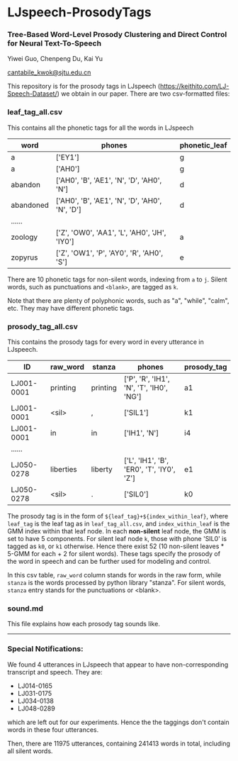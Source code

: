# LJspeech-ProsodyTags

### **Tree-Based Word-Level Prosody Clustering and Direct Control for Neural Text-To-Speech**

Yiwei Guo, Chenpeng Du, Kai Yu

cantabile_kwok@sjtu.edu.cn



This repository is for the prosody tags in LJspeech (https://keithito.com/LJ-Speech-Dataset/) we obtain in our paper. There are two csv-formatted files:

### leaf_tag_all.csv

This contains all the phonetic tags for all the words in LJspeech

| word      | phones                                          | phonetic_leaf |
| --------- | ----------------------------------------------- | ------------- |
| a         | ['EY1']                                         | g             |
| a         | ['AH0']                                         | g             |
| abandon   | ['AH0', 'B', 'AE1',  'N', 'D', 'AH0', 'N']      | d             |
| abandoned | ['AH0', 'B', 'AE1',  'N', 'D', 'AH0', 'N', 'D'] | d             |
| ......    |                                                 |               |
| zoology   | ['Z', 'OW0', 'AA1',  'L', 'AH0', 'JH', 'IY0']   | a             |
| zopyrus   | ['Z', 'OW1', 'P',  'AY0', 'R', 'AH0', 'S']      | e             |

There are 10 phonetic tags for non-silent words, indexing from `a` to `j`. Silent words, such as punctuations and `<blank>`, are tagged as `k`.  

Note that there are plenty of polyphonic words, such as "a", "while", "calm", etc. They may have different phonetic tags.

### prosody_tag_all.csv

This contains the prosody tags for every word in every utterance in LJspeech.

| ID         | raw_word  | stanza   | phones                                     | prosody_tag |
| ---------- | --------- | -------- | ------------------------------------------ | ----------- |
| LJ001-0001 | printing  | printing | ['P', 'R', 'IH1',  'N', 'T', 'IH0', 'NG']  | a1          |
| LJ001-0001 | \<sil\>   | ,        | ['SIL1']                                   | k1          |
| LJ001-0001 | in        | in       | ['IH1', 'N']                               | i4          |
| ......     |           |          |                                            |             |
| LJ050-0278 | liberties | liberty  | ['L', 'IH1', 'B',  'ER0', 'T', 'IY0', 'Z'] | e1          |
| LJ050-0278 | \<sil\>   | .        | ['SIL0']                                   | k0          |

The prosody tag is in the form of `${leaf_tag}+${index_within_leaf}`, where `leaf_tag` is the leaf tag as in `leaf_tag_all.csv`, and `index_within_leaf` is the GMM index within that leaf node. In each **non-silent** leaf node, the GMM is set to have 5 components. For silent leaf node `k`, those with phone 'SIL0' is tagged as `k0`, or `k1` otherwise. Hence there exist 52 (10 non-silent leaves \* 5-GMM for each + 2 for silent words). These tags specify the prosody of the word in speech and can be further used for modeling and control.

In this csv table, `raw_word` column stands for words in the raw form, while `stanza` is the words processed by python library "stanza". For silent words, `stanza` entry stands for the punctuations or \<blank\>.

### sound.md

This file explains how each prosody tag sounds like.

---

### Special Notifications:

We found 4 utterances in LJspeech that appear to have non-corresponding transcript and speech. They are:

* LJ014-0165
* LJ031-0175
* LJ034-0138
* LJ048-0289

which are left out for our experiments. Hence the the taggings don't contain words in these four utterances.

Then, there are 11975 utterances, containing 241413 words in total, including all silent words.

